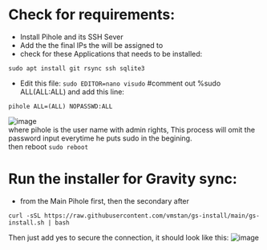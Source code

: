 # Check for requirements:
* Install Pihole and its SSH Sever 
* Add the the final IPs the will be assigned to
* check for these Applications that needs to be installed:
 ```
 sudo apt install git rsync ssh sqlite3
 ```
 * Edit this file:
 ```sudo EDITOR=nano visudo```
 #comment out %sudo ALL(ALL:ALL) and add this line: 
 ```
 pihole ALL=(ALL) NOPASSWD:ALL
 ```
 ![image](https://user-images.githubusercontent.com/44326428/218896437-05643430-0ff1-48c2-8e6a-30775f7b3569.png) <br/>
 where pihole is the user name with admin rights, This process will omit the password input everytime he puts sudo in the begining. <br/>
 then reboot ```sudo reboot```
# Run the installer for Gravity sync:
* from the Main Pihole first, then the secondary after
```
curl -sSL https://raw.githubusercontent.com/vmstan/gs-install/main/gs-install.sh | bash
```
Then just add yes to secure the connection, it should look like this:
![image](https://user-images.githubusercontent.com/44326428/218898597-ec78e181-3918-43e0-aeab-e3b66510b686.png)
